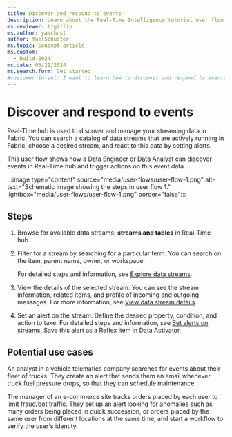 ```yaml
---
title: Discover and respond to events
description: Learn about the Real-Time Intelligence tutorial user flow 1 and how to discover and respond to events in Microsoft Fabric.
ms.reviewer: tzgitlin
ms.author: yaschust
author: YaelSchuster
ms.topic: concept-article
ms.custom:
  - build-2024
ms.date: 05/21/2024
ms.search.form: Get started
#customer intent: I want to learn how to discover and respond to events in Real-Time Intelligence.
---
```

# Discover and respond to events

Real-Time hub is used to discover and manage your streaming data in Fabric. You can search a catalog of data streams that are actively running in Fabric, choose a desired stream, and react to this data by setting alerts.

This user flow shows how a Data Engineer or Data Analyst can discover events in Real-Time hub and trigger actions on this event data.

:::image type="content" source="media/user-flows/user-flow-1.png" alt-text="Schematic image showing the steps in user flow 1." lightbox="media/user-flows/user-flow-1.png" border="false":::

## Steps

1. Browse  for available data streams: **streams and tables** in Real-Time hub. 
1. Filter for a stream by searching for a particular term. You can search on the item, parent name, owner, or workspace. 

    For detailed steps and information, see [Explore data streams](explore-data-streams.md).
1. View the details of the selected stream. You can see the stream information, related items, and profile of incoming and outgoing messages. For more information, see [View data stream details](view-data-stream-details.md).
1. Set an alert on the stream. Define the desired property, condition, and action to take. For detailed steps and information, see [Set alerts on streams](set-alerts-data-streams.md). Save this alert as a Reflex item in Data Activator.

## Potential use cases

An analyst in a vehicle telematics company searches for events about their fleet of trucks. They create an alert that sends them an email whenever truck fuel pressure drops, so that they can schedule maintenance.

The manager of an e-commerce site tracks orders placed by each user to limit fraud/bot traffic. They set up an alert looking for anomalies such as many orders being placed in quick succession, or orders placed by the same user from different locations at the same time, and start a workflow to verify the user's identity.

